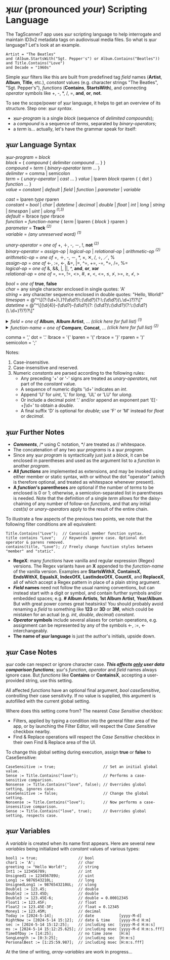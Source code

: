 ﻿# _ʞɯɾ_ (pronounced _your_) Scripting Language  
  
The TagScanner7 app uses _ʞɯɾ_ scripting language to help interrogate and maintain ID3v2 metadata tags on audiovisual media files. So what is _ʞɯɾ_ language? Let's look at an example.  
  
    Artist = "The Beatles"  
    and (Album.StartsWith("Sgt. Pepper's") or Album.Contains("Beatles"))  
    and Title.Contains("Love")  
    and Decade = "1960s"  
  
Simple _ʞɯɾ_ filters like this are built from predefined tag _field_ names (**Artist**, **Album**, **Title**, etc.), _constant_ values (e.g. character strings "The Beatles", "Sgt. Pepper's"), _functions_ (**Contains**, **StartsWith**), and connecting _operator_ symbols like +, -, *, /, =, **and**, **or**, **not**.  
  
To see the scope/power of _ʞɯɾ_ language, it helps to get an overview of its structure. Step one: _ʞɯɾ_ _syntax_.  
  
- _ʞɯɾ-program_ is a single _block_ (sequence of _delimited_ _compounds_);  
- a _compound_ is a sequence of _terms_, separated by _binary-operators_;  
- a _term_ is... actually, let's have the grammar speak for itself:  
  
## _ʞɯɾ_ Language Syntax  
  
_ʞɯɾ-program_ = _block_  
_block_ = \{ _compound_ \{ _delimiter_ _compound_ ... \} \}  
_compound_ = _term_ \{ _binary-operator_ _term_ ... \}  
_delimiter_ = comma | semicolon  
_term_ = \{ _unary-operator_ | _cast_ ... \} _value_ | lparen _block_ rparen \{ \{ dot \} _function_ ... \}  
_value_ = _constant_ | _default_ | _field_ | _function_ | _parameter_ | _variable_  
  
_cast_ = lparen _type_ rparen  
_constant_ = _bool_ | _char_ | _datetime_ | _decimal_ | _double_ | _float_ | _int_ | _long_ | _string_ | _timespan_ | _uint_ | _ulong_ <sup>_(1,3)_</sup>  
_default_ = lbrace _type_ rbrace  
_function_ = _function-name_ \{ _term_ | lparen \{ _block_ \} rparen \}  
_parameter_ = **Track** <sup>_(2)_</sup>  
_variable_ = _(any unreserved word)_ <sup>_(1)_</sup>  
  
_unary-operator_ = _one of_ +, ＋, -, －, !, **not** <sup>_(2)_</sup>  
_binary-operator_ = _assign-op_ | _logical-op_ | _relational-op_ | _arithmetic-op_ <sup>_(2)_</sup>  
_arithmetic-op_ = _one of_ +, ＋, -, －, *, ×, ✕, /, ÷, ／, %  
_assign-op_ = _one of_ \<-, :=, ←, &=, |=, \^=, +=, -=, \*=, /=, %=  
_logical-op_ = _one of_ &, &&, |, ||, ^, **and**, **or**, **xor**  
_relational-op_ = _one of_ =, ==, !=, <>, #, ≠, <, \<=, ≤, ≯, >=, ≥, ≮, >  
  
_bool_ = _one of_ **true**, **false**  
_char_ = any single character enclosed in single quotes: 'A'  
_string_ = any character sequence enclosed in double quotes: "Hello, World!"  
_timespan_ = @"\^\\[(?:(\d+)\\.)?(\d\d?)\\:(\d\d?)(?:\\:(\d\d?)(\\.\d+)?)?\\]"  
_datetime_ = @"\^\\[(\d{4})-(\d\d?)\-(\d\d?)(?: (\d\d?)\\:(\d\d?)(?:\\:(\d\d?)(\\.\d+)?)?)?\\]"  

<details><summary><i>field = one of</i> <b>Album</b>, <b>Album Artist</b>, ... <i>(click here for full list) <sup>(1)</sup>  </i></summary><b>
Album<br>
Album Artist<br>
Album Artists<br>
# Album Artists<br>
Album Artists (sorted)<br>
# Album Artists (sorted)<br>
Album Gain<br>
Album Peak<br>
Album (sort by)<br>
Amazon ID<br>
Artist<br>
Artists<br>
# Artists<br>
Artists (joined)<br>
Audio Bit Rate<br>
# Audio Channels<br>
Audio Sample Rate<br>
BPM<br>
# Bits Per Sample<br>
Century<br>
Classical?<br>
Codecs<br>
Comments<br>
Composer<br>
Composers<br>
# Composers<br>
Composers (sorted)<br>
# Composers (sorted)<br>
Conductor<br>
Copyright<br>
Decade<br>
Disc #<br>
Disc # of #<br>
Disc & Track #<br>
# Discs<br>
Duration<br>
Empty?<br>
File Attributes<br>
File Created<br>
File Created (UTC)<br>
File Extension<br>
File Accessed<br>
File Accessed (UTC)<br>
File Modified<br>
File Modified (UTC)<br>
File Name<br>
File Name (no ext)<br>
File Path<br>
File Size<br>
File Status<br>
First Album Artist<br>
First Album Artist (sorted)<br>
First Artist<br>
First Composer<br>
First Composer (sorted)<br>
First Genre<br>
First Performer<br>
First Performer (sorted)<br>
Genre<br>
Genres<br>
# Genres<br>
Grouping<br>
Image Altitude<br>
Image Creator<br>
Image Date/Time<br>
Image Exposure Time<br>
Image 'F' Number<br>
Image Focal Length<br>
Image Focal Length (35mm)<br>
Image ISO Speed<br>
Image Keywords<br>
Image Latitude<br>
Image Longitude<br>
Image Make<br>
Image Model<br>
Image Orientation<br>
Image Rating<br>
Image Software<br>
Invariant End Position<br>
Invariant Start Position<br>
Lyrics<br>
Media Description<br>
Media Types<br>
Millennium<br>
Mime Type<br>
MusicBrainz Artist ID<br>
MusicBrainz Disc ID<br>
MusicBrainz Release Artist ID<br>
MusicBrainz Release Country<br>
MusicBrainz Release ID<br>
MusicBrainz Release Status<br>
MusicBrainz Release Type<br>
MusicBrainz Track ID<br>
MusicIP PUID<br>
Performers<br>
# Performers<br>
Performers (joined, sorted)<br>
Performers (sorted)<br>
# Performers (sorted)<br>
Photo Height<br>
Photo Quality<br>
Photo Width<br>
Pictures<br>
# Pictures<br>
Possibly Corrupt?<br>
Tag Types<br>
Tag Types on Disk<br>
Title<br>
Title (sort by)<br>
# Tracks<br>
Track Gain<br>
Track #<br>
Track # of #<br>
Track Peak<br>
Video Height<br>
Video Width<br>
Year<br>
Year/Album<br>
</b></details>  

<details><summary><i>function-name = one of</i> <b>Compare</b>, <b>Concat</b>, ... <i>(click here for full list) <sup>(2)</sup></i></summary><b>
Compare<br>
Concat<br>
Contains<br>
ContainsX<br>
Count<br>
CountX<br>
Empty<br>
EndsWith<br>
EndsWithX<br>
Equals<br>
EqualsX<br>
Format<br>
If<br>
IndexOf<br>
IndexOfX<br>
Insert<br>
Join<br>
LastIndexOf<br>
LastIndexOfX<br>
Length<br>
Lower<br>
Max<br>
Min<br>
Pow<br>
Remove<br>
Replace<br>
ReplaceX<br>
Round<br>
Sign<br>
StartsWith<br>
StartsWithX<br>
Substring<br>
ToString<br>
Trim<br>
Truncate<br>
Upper<br>
</b></details>

comma = ','
dot = '.'
lbrace = '{'
lparen = '('
rbrace = '}'
rparen = ')'  
semicolon = ';'
  
Notes:  
1. Case-insensitive.  
2. Case-insensitive and reserved.  
3. Numeric _constants_ are parsed according to the following rules:  
   - Any preceding '+' or '-' signs are treated as _unary-operators_, not part of the _constant_ value.  
   - A sequence of numeric digits '\d+' indicates an _int_.  
   - Append 'U' for _uint_, 'L' for _long_, 'UL' or 'LU' for _ulong_.  
   - Or include a decimal point '.' and/or append an exponent part 'E[-+]\d+' to obtain a _double_.  
   - A final suffix 'D' is optional for _double_; use 'F' or 'M' instead for _float_ or _decimal_.  
  
## _ʞɯɾ_ Further Notes  
  
- ***Comments***, /* using C notation, */ are treated as // whitespace.  
- The concatenation of any two _ʞɯɾ_ _programs_ is a _ʞɯɾ_ _program_.  
- Since any _ʞɯɾ_ _program_ is syntactically just just a _block_, it can be enclosed in parentheses and used as the argument list to a _function_ in another _program_.  
- **All *functions*** are implemented as extensions, and may be invoked using either member or static syntax, with or without the dot "operator" (which is therefore optional, and treated as whitespace whenever present).  
- **A *function*'s parentheses** are optional if the number of _terms_ to be enclosed is 0 or 1; otherwise, a semicolon-separated list in parentheses is needed. Note that the definition of a single _term_ allows for the daisy-chaining of any number of follow-on _functions_, and that any initial _cast(s)_ or _unary-operators_ apply to the result of the entire chain.
  
To illustrate a few aspects of the previous two points, we note that the following filter conditions are all equivalent:  
  
    Title.Contains("Love");  // Canonical member function syntax.
    title contains "Love";   // Keywords ignore case. Optional dot operator & parens removed.
    contains(title, "Love"); // Freely change function styles between "member" and "static".
  
- **RegeX**: many _functions_ have vanilla and regular expression (Regex) versions. The Regex variants have an **X** appended to the _function-name_ of the vanilla version. Examples are **StartsWithX**, **ContainsX**, **EndsWithX**, **EqualsX**, **IndexOfX**, **LastIndexOfX**, **CountX**, and **ReplaceX**, all of which accept a Regex pattern in place of a plain string argument.  
- ***Field* names** need not follow the usual naming conventions, but can instead start with a digit or symbol, and contain further symbols and/or embedded spaces; e.g. **\#&nbsp;Album&nbsp;Artists**, **1st&nbsp;Album&nbsp;Artist**, **Year/Album**. But with great power comes great heatsinks! You should probably avoid renaming a _field_ to something like **123** or **3D** or **3M**, which could be mistaken for an actual (e.g. _int_, _double_, _decimal_) _constant_.  
- ***Operator* symbols** include several aliases for certain operations, e.g. assignment can be represented by any of the symbols \<-, :=, ← interchangeably.  
- **The name of _ʞɯɾ_ language** is just the author's initials, upside down.  
  
## _ʞɯɾ_ Case Notes  
  
_ʞɯɾ_ code can respect or ignore character case. ***This affects <u>only</u> user data comparison functions***; _ʞɯɾ_'s _function_, _operator_ and _field_ names always ignore case.  But _functions_ like **Contains** or **ContainsX**, accepting a user-provided string, use this setting.  
  
All affected _functions_ have an optional final argument, _bool caseSensitive_, controlling their case sensitivity. If no value is supplied, this argument is autofilled with the current global setting.  
  
Where does this setting come from? The nearest _Case Sensitive_ checkbox:  
  
- Filters, applied by typing a condition into the general filter area of the app, or by launching the Filter Editor, will respect the _Case Sensitive_ checkbox nearby.  
- Find & Replace operations will respect the _Case Sensitive_ checkbox in their own Find & Replace area of the UI.  
  
To change this global setting during execution, assign **true** or **false** to CaseSensitive:  
  
    CaseSensitive := true;                     // Set an initial global value.
    Sense := Title.Contains("love");           // Performs a case-sensitive comparison.
    Nonsense := Title.Contains("love", false); // Overrides global setting, ignores case.
    CaseSensitive := false;                    // Change the global setting.
    Nonsense := Title.Contains("love");        // Now performs a case-insensitive comparison.
    Sense := Title.Contains("love", true);     // Overrides global setting, respects case.

## _ʞɯɾ_ Variables  
  
A _variable_ is created when its name first appears. Here are several new _variables_ being initialized with _constant_ values of various types:  
  
    bool1 := true;                  // bool  
    char1 := 'A';                   // char  
    greeting := "Hello World!";     // string  
    Int1 := 123456789;              // int  
    Unsigned1 := 123456789U;        // uint  
    Long1 := 9876543210L;           // long  
    UnsignedLong1 := 9876543210UL;  // ulong  
    Double1 := 123.45;              // double  
    Double2 := 123.45D;             // double  
    Double3 := 123.45E-6;           // double = 0.00012345  
    Float1 := 123.45F;              // float  
    Float2 := 123.45E-3F;           // float = 0.12345  
    Money1 := 123.45M;              // decimal  
    Today := [2024-5-14];           // date           [yyyy-M-d]  
    RightNow := [2024-5-14 15:12];  // date & time    [yyyy-M-d H:m]  
    sec := [2024-5-14 15:12:25];    // including sec  [yyyy-M-d H:m:s]  
    ms := [2024-5-14 15:12:25.625]; // including msec [yyyy-M-d H:m:s.fff]  
    TimeOfDay := [14:25];           // no time zone   [H:m]  
    SongLength := [0:3:25];         // including sec  [H:m:s]  
    PersonalBest := [1:25:59.987];  // including msec [H:m:s.fff]  

At the time of writing, _array-variables_ are work in progress...
